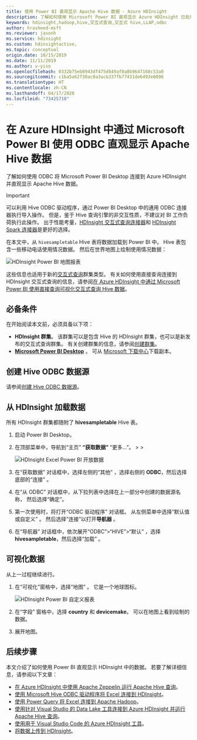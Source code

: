 ```yaml
---
title: 使用 Power BI 直观显示 Apache Hive 数据 - Azure HDInsight
description: 了解如何使用 Microsoft Power BI 直观显示 Azure HDInsight 已处理的 Hive 数据。
keywords: hdinsight,hadoop,hive,交互式查询,交互式 hive,LLAP,odbc
author: hrasheed-msft
ms.reviewer: jasonh
ms.service: hdinsight
ms.custom: hdinsightactive,
ms.topic: conceptual
origin.date: 10/15/2019
ms.date: 11/11/2019
ms.author: v-yiso
ms.openlocfilehash: 0332b75eb0943df475d849af0a8b9647168c53a0
ms.sourcegitcommit: c1ba5a62f30ac0a3acb337fb77431de6493e6096
ms.translationtype: HT
ms.contentlocale: zh-CN
ms.lasthandoff: 04/17/2020
ms.locfileid: "73425718"
---
```

# <a name="visualize-apache-hive-data-with-microsoft-power-bi-using-odbc-in-azure-hdinsight"></a>在 Azure HDInsight 中通过 Microsoft Power BI 使用 ODBC 直观显示 Apache Hive 数据

了解如何使用 ODBC 将 Microsoft Power BI Desktop 连接到 Azure HDInsight 并直观显示 Apache Hive 数据。

>[!IMPORTANT]
> 可以利用 Hive ODBC 驱动程序，通过 Power BI Desktop 中的通用 ODBC 连接器执行导入操作。 但是，鉴于 Hive 查询引擎的非交互性质，不建议对 BI 工作负荷执行此操作。 出于性能考量，[HDInsight 交互式查询连接器](../interactive-query/apache-hadoop-connect-hive-power-bi-directquery.md)和 [HDInsight Spark 连接器](https://docs.microsoft.com/power-bi/spark-on-hdinsight-with-direct-connect)是更好的选择。

在本文中，从 `hivesampletable` Hive 表将数据加载到 Power BI 中。 Hive 表包含一些移动电话使用情况数据。 然后在世界地图上绘制使用情况数据：

![HDInsight Power BI 地图报表](./media/apache-hadoop-connect-hive-power-bi/hdinsight-power-bi-visualization.png)

这些信息也适用于新的[交互式查询](../interactive-query/apache-interactive-query-get-started.md)群集类型。 有关如何使用直接查询连接到 HDInsight 交互式查询的信息，请参阅[在 Azure HDInsight 中通过 Microsoft Power BI 使用直接查询可视化交互式查询 Hive 数据](../interactive-query/apache-hadoop-connect-hive-power-bi-directquery.md)。

## <a name="prerequisites"></a>必备条件
在开始阅读本文前，必须具备以下项：

* **HDInsight 群集**。 该群集可以是包含 Hive 的 HDInsight 群集，也可以是新发布的交互式查询群集。 有关创建群集的信息，请参阅[创建群集](apache-hadoop-linux-tutorial-get-started.md#create-cluster)。
* **[Microsoft Power BI Desktop](https://powerbi.microsoft.com/desktop/)** 。 可从 [Microsoft 下载中心](https://www.microsoft.com/download/details.aspx?id=45331)下载副本。

## <a name="create-hive-odbc-data-source"></a>创建 Hive ODBC 数据源

请参阅[创建 Hive ODBC 数据源](apache-hadoop-connect-excel-hive-odbc-driver.md#create-apache-hive-odbc-data-source)。

## <a name="load-data-from-hdinsight"></a>从 HDInsight 加载数据

所有 HDInsight 群集都随附了 **hivesampletable** Hive 表。

1. 启动 Power BI Desktop。

1. 在顶部菜单中，导航到“主页” **“获取数据”** “更多...”。 >    >  

    ![HDInsight Excel Power BI 开放数据](./media/apache-hadoop-connect-hive-power-bi/hdinsight-power-bi-open-odbc.png)

1. 在“获取数据”  对话框中，选择左侧的“其他”  ，选择右侧的 **ODBC**，然后选择底部的“连接”  。

1. 在“从 ODBC”  对话框中，从下拉列表中选择在上一部分中创建的数据源名称， 然后选择“确定”。 

1. 第一次使用时，将打开“ODBC 驱动程序”  对话框。 从左侧菜单中选择“默认值或自定义”  。 然后选择“连接”以打开**导航器**  。

1. 在“导航器”  对话框中，依次展开“ODBC”>“HIVE”>“默认”  ，选择 **hivesampletable**，然后选择“加载”  。

## <a name="visualize-data"></a>可视化数据

从上一过程继续进行。

1. 在“可视化”窗格中，选择“地图”  。  它是一个地球图标。

    ![HDInsight Power BI 自定义报表](./media/apache-hadoop-connect-hive-power-bi/hdinsight-power-bi-customize.png)
2. 在“字段”  窗格中，选择 **country** 和 **devicemake**。 可以在地图上看到绘制的数据。
3. 展开地图。

## <a name="next-steps"></a>后续步骤
本文介绍了如何使用 Power BI 直观显示 HDInsight 中的数据。  若要了解详细信息，请参阅以下文章：

* [在 Azure HDInsight 中使用 Apache Zeppelin 运行 Apache Hive 查询](../interactive-query/hdinsight-connect-hive-zeppelin.md)。
* [使用 Microsoft Hive ODBC 驱动程序将 Excel 连接到 HDInsight](./apache-hadoop-connect-excel-hive-odbc-driver.md)。
* [使用 Power Query 将 Excel 连接到 Apache Hadoop](apache-hadoop-connect-excel-power-query.md)。
* [使用针对 Visual Studio 的 Data Lake 工具连接到 Azure HDInsight 并运行 Apache Hive 查询](apache-hadoop-visual-studio-tools-get-started.md)。
* [使用用于 Visual Studio Code 的 Azure HDInsight 工具](../hdinsight-for-vscode.md)。
* [将数据上传到 HDInsight](./../hdinsight-upload-data.md)。
